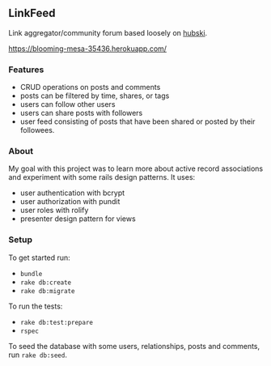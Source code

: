 ## LinkFeed

Link aggregator/community forum based loosely on [hubski](https://hubski.com/).

https://blooming-mesa-35436.herokuapp.com/

### Features

* CRUD operations on posts and comments
* posts can be filtered by time, shares, or tags
* users can follow other users
* users can share posts with followers
* user feed consisting of posts that have been shared or posted by their followees.

### About

My goal with this project was to learn more about active record associations and experiment with some rails design patterns. It uses:

* user authentication with bcrypt
* user authorization with pundit
* user roles with rolify
* presenter design pattern for views

### Setup

To get started run:
* `bundle`
* `rake db:create`
* `rake db:migrate`

To run the tests:
* `rake db:test:prepare`
* `rspec`

To seed the database with some users, relationships, posts and comments, run `rake db:seed`.
